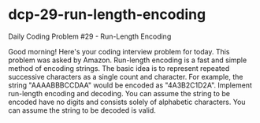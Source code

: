# dcp-29-run-length-encoding
Daily Coding Problem #29 - Run-Length Encoding

Good morning! Here's your coding interview problem for today.
This problem was asked by Amazon.
Run-length encoding is a fast and simple method of encoding strings. The basic idea is to represent repeated successive characters as a single count and character. For example, the string "AAAABBBCCDAA" would be encoded as "4A3B2C1D2A".
Implement run-length encoding and decoding. You can assume the string to be encoded have no digits and consists solely of alphabetic characters. You can assume the string to be decoded is valid.


